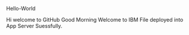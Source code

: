  Hello-World

Hi welcome to GitHub
Good Morning
Welcome to IBM
File deployed into App Server Suessfully.


